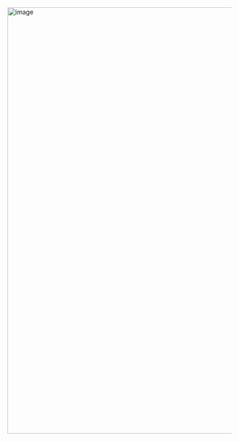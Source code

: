 <img width="959" alt="image" src="https://github.com/AndersonMolano/taller_06/assets/125565336/34327d34-1441-45e8-a155-a5816ad08b80">
